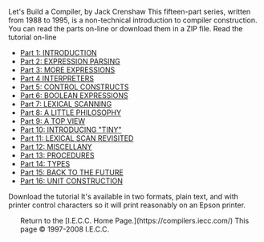 Let's Build a Compiler, by Jack Crenshaw
This fifteen-part series, written from 1988 to 1995, is a non-technical introduction to compiler construction. You can read the parts on-line or download them in a ZIP file.
Read the tutorial on-line
<ul>
<li>
  <a href="tutor1.txt">Part 1: INTRODUCTION
 </a>
</li>
<li>
  <a href="tutor2.txt">Part 2: EXPRESSION PARSING</a>
</li>
  <li><a href="tutor3.txt">Part 3: MORE EXPRESSIONS</a>
</li>
<li><a href="tutor4.txt">Part 4 INTERPRETERS</a>
</li><li><a href="tutor5.txt">Part 5: CONTROL CONSTRUCTS</a>
</li><li><a href="tutor6.txt">Part 6: BOOLEAN EXPRESSIONS</a>
</li><li><a href="tutor7.txt">Part 7: LEXICAL SCANNING</a>
</li><li><a href="tutor8.txt">Part 8: A LITTLE PHILOSOPHY</a>
</li><li><a href="tutor9.txt">Part 9: A TOP VIEW</a>
</li><li><a href="tutor10.txt">Part 10: INTRODUCING "TINY"</a>
</li><li><a href="tutor11.txt">Part 11: LEXICAL SCAN REVISITED</a>
</li><li><a href="tutor12.txt">Part 12: MISCELLANY</a>
</li><li><a href="tutor13.txt">Part 13: PROCEDURES</a>
</li><li><a href="tutor14.txt">Part 14: TYPES</a>
</li><li><a href="tutor15.txt">Part 15: BACK TO THE FUTURE</a>
</li><li><a href="tutor16.txt">Part 16: UNIT CONSTRUCTION </a>
</li></ul>
Download the tutorial
It's available in two formats, plain text, and with printer control characters so it will print reasonably on an Epson printer.
<ul>
 Return to the [I.E.C.C. Home Page.](https://compilers.iecc.com/)
This page © 1997-2008 I.E.C.C.
